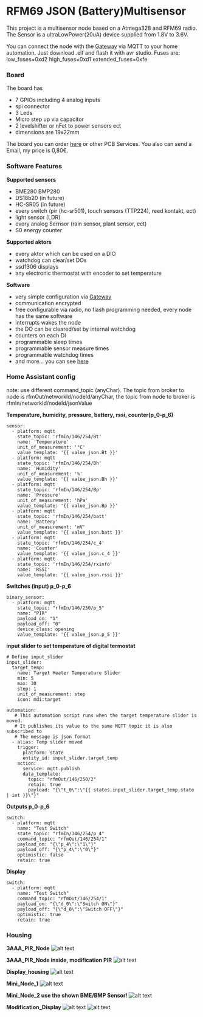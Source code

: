 # RFM69 JSON (Battery)Multisensor
 
This project is a multisensor node based on a Atmega328 and RFM69 radio. The Sensor is a ultraLowPower(20uA) device supplied from 1.8V to 3.6V.
 
You can connect the node with the [Gateway](https://github.com/boaschti/MQTT_WLan_RFM69_Gateway) via MQTT to your home automation.
Just download .elf and flash it with avr studio. Fuses are: low_fuses=0xd2 high_fuses=0xd1 extended_fuses=0xfe
 
### Board
The board has
- 7 GPIOs including 4 analog inputs
- spi connector
- 3 Leds
- Micro step up via capacitor
- 2 levelshifter or nFet to power sensors ect
- dimensions are 19x22mm
 
The board you can order [here](https://www.itead.cc/) or other PCB Services. You also can send a Email, my price is 0,80€.
 
### Software Features
 
**Supported sensors**
- BME280 BMP280
- DS18b20 (in future)
- HC-SR05 (in future)
- every switch (pir (hc-sr501), touch sensors (TTP224), reed kontakt, ect)
- light sensor (LDR)
- every analog Sernsor (rain sensor, plant sensor, ect)
- S0 energy counter
 
**Supported aktors**
- every aktor which can be used on a DIO
- watchdog can clear/set DOs
- ssd1306 displays
- any electronic thermostat with encoder to set temperature
 
**Software**
- very simple configuration via [Gateway](https://github.com/boaschti/MQTT_WLan_RFM69_Gateway)
- communication encrypted
- free configurable via radio, no flash programming needed, every node has the same software
- interrupts wakes the node
- the DO can be cleared/set by internal watchdog
- counters on each DI
- programmable sleep times
- programmable sensor measure times
- programmable watchdog times
- and more... you can see [here](https://github.com/boaschti/MQTT_WLan_RFM69_Gateway)
 
### Home Assistant config
note: use different command_topic (anyChar). The topic from broker to node is rfmOut/networkId/nodeId/anyChar, the topic from node to broker is rfmIn/networkId/nodeId/jsonValue
 
**Temperature, humidity, pressure, battery, rssi, counter(p_0-p_6)**
```
sensor:
  - platform: mqtt
    state_topic: 'rfmIn/146/254/Bt'
    name: 'Temperature'
    unit_of_measurement: '°C'
    value_template: '{{ value_json.Bt }}'
  - platform: mqtt
    state_topic: 'rfmIn/146/254/Bh'
    name: 'Humidity'
    unit_of_measurement: '%'
    value_template: '{{ value_json.Bh }}'
  - platform: mqtt
    state_topic: 'rfmIn/146/254/Bp'
    name: 'Pressure'
    unit_of_measurement: 'hPa'
    value_template: '{{ value_json.Bp }}'
  - platform: mqtt
    state_topic: 'rfmIn/146/254/batt'
    name: 'Battery'
    unit_of_measurement: 'mV'
    value_template: '{{ value_json.batt }}'
  - platform: mqtt
    state_topic: 'rfmIn/146/254/c_4'
    name: 'Counter'
    value_template: '{{ value_json.c_4 }}'
  - platform: mqtt
    state_topic: 'rfmIn/146/254/rxinfo'
    name: 'RSSI'
    value_template: '{{ value_json.rssi }}'
```
 
**Switches (input) p_0-p_6**
```
binary_sensor:
  - platform: mqtt
    state_topic: "rfmIn/146/250/p_5"
    name: "PIR"
    payload_on: "1"
    payload_off: "0" 
    device_class: opening
    value_template: '{{ value_json.p_5 }}'
```
 
**input slider to set temperature of digital termostat**
```
# Define input_slider
input_slider:
  target_temp:
    name: Target Heater Temperature Slider
    min: 5
    max: 30
    step: 1
    unit_of_measurement: step 
    icon: mdi:target
 
automation:
   # This automation script runs when the target temperature slider is moved.
   # It publishes its value to the same MQTT topic it is also subscribed to
   # The message is json format
  - alias: Temp slider moved
    trigger:
      platform: state
      entity_id: input_slider.target_temp
    action:
      service: mqtt.publish
      data_template:
        topic: "rfmOut/146/250/2"
        retain: true
        payload: "{\"t_0\":\"{{ states.input_slider.target_temp.state | int }}\"}"
```
 
**Outputs p_0-p_6**
```
switch:
  - platform: mqtt
    name: "Test Switch"
    state_topic: "rfmIn/146/254/p_4"
    command_topic: "rfmOut/146/254/1"
    payload_on: "{\"p_4\":\"1\"}"
    payload_off: "{\"p_4\":\"0\"}"
    optimistic: false
    retain: true
```
 
**Display**
```
switch:
  - platform: mqtt
    name: "Test Switch"
    command_topic: "rfmOut/146/254/1"
    payload_on: "{\"d_0\":\"Switch ON\"}"
    payload_off: "{\"d_0\":\"Switch OFF\"}"
    optimistic: true
    retain: true
```
 
### Housing

**3AAA_PIR_Node**
![alt text](https://github.com/boaschti/MQTT_Node_RFM69/blob/master/pictures/3AAA_pir_node.jpg)
 
**3AAA_PIR_Node inside, modification PIR**
![alt text](https://github.com/boaschti/MQTT_Node_RFM69/blob/master/pictures/3AAA_pir_node_inside.jpg)
 
**Display_housing**
![alt text](https://github.com/boaschti/MQTT_Node_RFM69/blob/master/pictures/dispayHousing.jpg)
 
**Mini_Node_1**
![alt text](https://github.com/boaschti/MQTT_Node_RFM69/blob/master/pictures/node1housing.jpg)
 
**Mini_Node_2 use the shown BME/BMP Sensor!**
![alt text](https://github.com/boaschti/MQTT_Node_RFM69/blob/master/pictures/node2Housing.jpg)
 
**Modification_Display**
![alt text](https://github.com/boaschti/MQTT_Node_RFM69/blob/master/pictures/reset_Pin_Display.jpg)
![alt text](https://github.com/boaschti/MQTT_Node_RFM69/blob/master/pictures/Display_resistors.jpg)

